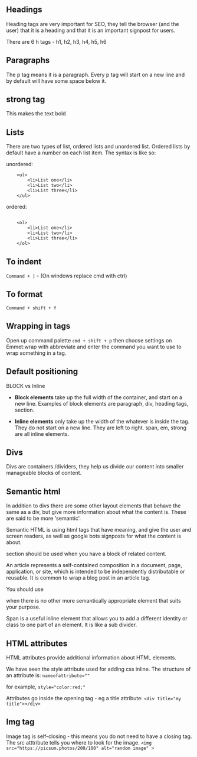 ## Headings

Heading tags are very important for SEO, they tell the browser (and the user) that it is a heading and that it is an important signpost for users.

There are 6 h tags - h1, h2, h3, h4, h5, h6

## Paragraphs

The p tag means it is a paragraph. Every p tag will start on a new line and by default will have some space below it.

## strong tag
This makes the text bold

## Lists
There are two types of list, ordered lists and unordered list. Ordered lists by default have a number on each list item. The syntax is like so:

unordered:
```
    <ul>
        <li>List one</li>
        <li>List two</li>
        <li>List three</li>
    </ul>

```
ordered:
```

    <ol>
        <li>List one</li>
        <li>List two</li>
        <li>List three</li>
    </ol>
```


## To indent
`Command + ]`  - (On windows replace cmd with ctrl)

## To format
`Command + shift + f`

## Wrapping in tags
Open up command palette `cmd + shift + p` then choose settings on Emmet:wrap with abbreviate and enter the command you want to use to wrap something in a tag. 

## Default positioning
BLOCK vs Inline

- **Block elements** take up the full width of the container, and start on a new line. Examples of block elements are paragraph, div, heading tags, section.

- **Inline elements** only take up the width of the whatever is inside the tag. They do not start on a new line. They are left to right.
span, em, strong are all inline elements.

## Divs
Divs are containers /dividers, they help us divide our content into smaller manageable blocks of content.

## Semantic html
In addition to divs there are some other layout elements that behave the same as a div, but give more information about what the content is. These are said to be more 'semantic'.

Semantic HTML is using html tags that have meaning, and give the user and screen readers, as well as google bots signposts for what the content is about.

<section></section>
<article></article>
<nav></nav>

section should be used when you have a block of related content.

An article represents a self-contained composition in a document, page, application, or site, which is intended to be independently distributable or reusable. It is common to wrap a blog post in an article tag.

You should use <div> when there is no other more semantically appropriate element that suits your purpose. 

Span is a useful inline element that allows you to add a different identity or class to one part of an element. It is like a sub divider.

## HTML attributes
HTML attributes provide additional information about HTML elements.

We have seen the style attribute used for adding css inline. The structure of an attribute is:
` nameofattribute="" `

for example, `style="color:red;"` 

Attributes go inside the opening tag - eg a title attribute: 
`<div title="my title"></div>`

## Img tag

Image tag is self-closing - this means you do not need to have a closing tag. The src atttribute tells you where to look for the image.
`<img src="https://picsum.photos/200/100" alt="random image" >`